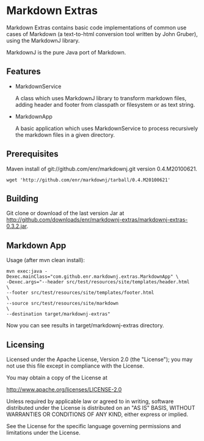 
Markdown Extras
================

Markdown Extras contains basic code implementations of common use cases of Markdown (a text-to-html conversion tool written by John Gruber), using the MarkdownJ library.

MarkdownJ is the pure Java port of Markdown.


Features
--------

*   MarkdownService

    A class which uses MarkdownJ library to transform markdown files, adding header and footer from classpath or filesystem or as text string.

*   MarkdownApp

    A basic application which uses MarkdownService to process recursively the markdown files in a given directory.


Prerequisites
-------------

Maven install of git://github.com/enr/markdownj.git version 0.4.M20100621.

    wget 'http://github.com/enr/markdownj/tarball/0.4.M20100621'


Building
--------

Git clone or download of the last version Jar at <http://github.com/downloads/enr/markdownj-extras/markdownj-extras-0.3.2.jar>.

Markdown App
------------

Usage (after mvn clean install):

    mvn exec:java -Dexec.mainClass="com.github.enr.markdownj.extras.MarkdownApp" \
    -Dexec.args="--header src/test/resources/site/templates/header.html          \
    --footer src/test/resources/site/templates/footer.html                       \
    --source src/test/resources/site/markdown                                    \
    --destination target/markdownj-extras"

Now you can see results in target/markdownj-extras directory.

Licensing
---------

Licensed under the Apache License, Version 2.0 (the "License"); you may not use this file except in compliance with the License.

You may obtain a copy of the License at

http://www.apache.org/licenses/LICENSE-2.0

Unless required by applicable law or agreed to in writing, software distributed under the License is distributed on an "AS IS" BASIS, WITHOUT WARRANTIES OR CONDITIONS OF ANY KIND, either express or implied.

See the License for the specific language governing permissions and limitations under the License.




